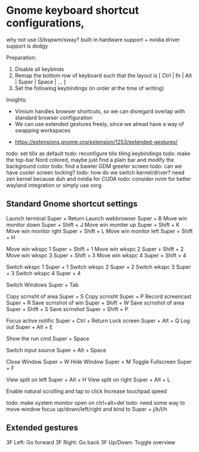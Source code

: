 
# Gnome keyboard shortcut configurations,

why not use i3/bspwm/sway? built-in hardware support + nvidia driver support is dodgy

Preparation:
1. Disable all keybinds
2. Remap the bottom row of keyboard such that the layout is [ Ctrl | fn | Alt | Super |     Space     | ... ]
3. Set the following keybindings (in order at the time of writing)


Insights:
- Vimium handles browser shortcuts, so we can disregard overlap with standard browser configuration
- We can use extended gestures freely, since we alread have a way of swapping workspaces

* https://extensions.gnome.org/extension/1253/extended-gestures/

todo: set tilix as default
todo: reconfigure tilix tiling keybindings
todo: make the top-bar Nord colored, maybe just find a plain bar and modify the background color
todo: find a bawler GDM greeter screen
todo: can we have cooler screen locking?
todo: how do we switch kernel/driver? need zen kernel because duh and nvidia for CUDA
todo: consider nvim for better wayland integration or simply use xorg


## Standard Gnome shortcut settings

Launch terminal       Super + Return
Launch webbrowser     Super + B
Move win monitor down Super + Shift + J
Move win moniter up   Super + Shift + K
Move win monitor rght Super + Shift + L
Move win monitor left Super + Shift + H

Move win wkspc 1      Super + Shift + 1
Move win wkspc 2      Super + Shift + 2
Move win wkspc 3      Super + Shift + 3
Move win wkspc 4      Super + Shift + 4

Switch wkspc 1        Super + 1
Switch wkspc 2        Super + 2
Switch wkspc 3        Super + 3
Switch wkspc 4        Super + 4

Switch Windows        Super + Tab

Copy scrnsht of area  Super + S
Copy scrnsht          Super + P
Record screencast     Super + R
Save scrnshot of win  Super + Shift + W
Save scrnshot of area Super + Shift + S
Save scrnshot         Super + Shift + P

Focus active notific  Super + Ctrl + Return
Lock screen           Super + Alt + Q
Log out               Super + Alt + E

Show the run cmd      Super + Space

Switch input source   Super + Alt + Space 

Close Window          Super + W
Hide Window           Super + M
Toggle Fullscreen     Super + F

View split on left    Super + Alt + H
View split on right   Super + Alt + L


Enable natural scrolling and tap to click
Increase touchpad speed


todo: make system monitor open on ctrl+alt+del
todo: need some way to move window focus up/down/left/right and bind to Super + j/k/l/h



##  Extended gestures

3F Left: Go forward
3F Right: Go back
3F Up/Down: Toggle overview


